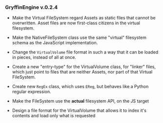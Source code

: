 ### GryffinEngine v.0.2.4 ###
 * Make the Virtual FileSystem regard Assets as static files that cannot be overwritten.
   Asset files are now first-class citizens in the virtual filesystem.
 * Make the NativeFileSystem class use the same "virtual" filesystem schema as the JavaScript implementation.
 * Change the `VirtualVolume` file format in such a way that it can be loaded in pieces, instead of all at once.

 * Create a new "entry-type" for the VirtualVolume class, for "linker" files, which just point to files that are neither Assets,
   nor part of that Virtual FileSystem.

 * Create new `RegEx` class, which uses `EReg`, but behaves like a Python regular expression.

 * Make the FileSystem use the **actual** filesystem API, on the JS target

 * Design a file format for the VirtualVolume that allows it to index it's contents and load only what is requested
